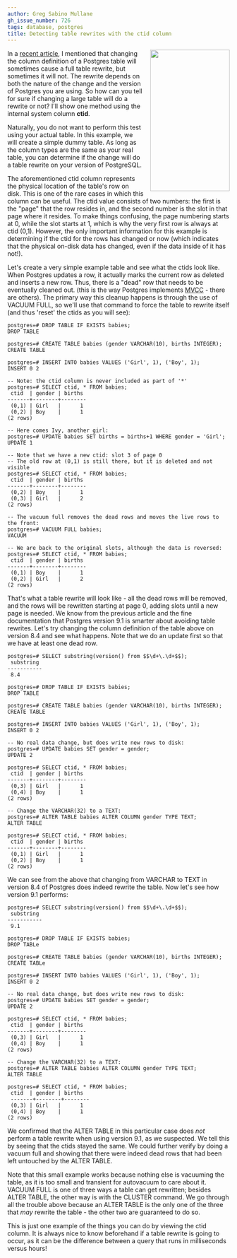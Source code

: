 ```yaml
---
author: Greg Sabino Mullane
gh_issue_number: 726
tags: database, postgres
title: Detecting table rewrites with the ctid column
---
```




<div class="separator" style="clear: both; text-align: center;"><a href="/blog/2012/11/26/detecting-table-rewrites-with-ctid/image-0-big.jpeg" imageanchor="1" style="clear:right; float:right; margin-left:1em; margin-bottom:1em"><img border="0" height="320" src="/blog/2012/11/26/detecting-table-rewrites-with-ctid/image-0.jpeg" width="180"/></a></div>

 

In a  [recent article](http://blog.endpoint.com/2012/11/postgres-alter-column-problems-and.html), I mentioned that changing the column definition of a  Postgres table will sometimes cause a full table rewrite, but sometimes  it will not. The rewrite depends on both the nature of the change and the  version of Postgres you are using. So how can you tell for sure if changing  a large table will do a rewrite or not? I'll show one method using the internal system column **ctid**. 

Naturally, you do not want to perform this test using your actual table.  In this example, we will create a simple dummy table. As long as the  column types are the same as your real table, you can determine if the  change will do a table rewrite on your version of PostgreSQL.

The aforementioned ctid column represents the physical location of the  table's row on disk. This is one of the rare cases in which this  column can be useful. The ctid value consists of two numbers: the first is  the "page" that the row resides in, and the second number is the slot in  that page where it resides. To make things confusing, the page numbering  starts at 0, while the slot starts at 1, which is why the very first row  is always at ctid (0,1). However, the only important information for this  example is determining if the ctid for the rows has changed or now (which  indicates that the physical on-disk data has changed, even if the data  inside of it has not!).

Let's create a very simple example table and see what the  ctids look like. When Postgres updates a row, it actually marks the  current row as deleted and inserts a new row. Thus, there is a "dead"  row that needs to be eventually cleaned out. (this is the way Postgres  implements  [MVCC](http://en.wikipedia.org/wiki/Multiversion_concurrency_control) - there are others). The primary way this cleanup  happens is through the use of VACUUM FULL, so we'll use that command to force  the table to rewrite itself (and thus 'reset' the ctids as you will see): 

```
postgres=# DROP TABLE IF EXISTS babies;
DROP TABLE

postgres=# CREATE TABLE babies (gender VARCHAR(10), births INTEGER);
CREATE TABLE

postgres=# INSERT INTO babies VALUES ('Girl', 1), ('Boy', 1);
INSERT 0 2

-- Note: the ctid column is never included as part of '*'
postgres=# SELECT ctid, * FROM babies;
 ctid  | gender | births 
-------+--------+--------
 (0,1) | Girl   |      1
 (0,2) | Boy    |      1
(2 rows)

-- Here comes Ivy, another girl:
postgres=# UPDATE babies SET births = births+1 WHERE gender = 'Girl';
UPDATE 1

-- Note that we have a new ctid: slot 3 of page 0
-- The old row at (0,1) is still there, but it is deleted and not visible
postgres=# SELECT ctid, * FROM babies;
 ctid  | gender | births 
-------+--------+--------
 (0,2) | Boy    |      1
 (0,3) | Girl   |      2
(2 rows)

-- The vacuum full removes the dead rows and moves the live rows to the front:
postgres=# VACUUM FULL babies;
VACUUM

-- We are back to the original slots, although the data is reversed:
postgres=# SELECT ctid, * FROM babies;
 ctid  | gender | births 
-------+--------+--------
 (0,1) | Boy    |      1
 (0,2) | Girl   |      2
(2 rows)
```

That's what a table rewrite will look like - all the dead rows will be removed,  and the rows will be rewritten starting at page 0, adding slots until a new page is  needed. We know from the previous article and the fine documentation that Postgres  version 9.1 is smarter about avoiding table rewrites. Let's try changing the column  definition of the table above on version 8.4 and see what happens. Note that we do an  update first so that we have at least one dead row.

```
postgres=# SELECT substring(version() from $$\d+\.\d+$$);
 substring 
-----------
 8.4

postgres=# DROP TABLE IF EXISTS babies;
DROP TABLE

postgres=# CREATE TABLE babies (gender VARCHAR(10), births INTEGER);
CREATE TABLE

postgres=# INSERT INTO babies VALUES ('Girl', 1), ('Boy', 1);
INSERT 0 2

-- No real data change, but does write new rows to disk:
postgres=# UPDATE babies SET gender = gender;
UPDATE 2

postgres=# SELECT ctid, * FROM babies;
 ctid  | gender | births 
-------+--------+--------
 (0,3) | Girl   |      1
 (0,4) | Boy    |      1
(2 rows)

-- Change the VARCHAR(32) to a TEXT:
postgres=# ALTER TABLE babies ALTER COLUMN gender TYPE TEXT;
ALTER TABLE

postgres=# SELECT ctid, * FROM babies;
 ctid  | gender | births 
-------+--------+--------
 (0,1) | Girl   |      1
 (0,2) | Boy    |      1
(2 rows)
```

We can see from the above that changing from VARCHAR to TEXT in  version 8.4 of Postgres does indeed rewrite the table. Now let's see  how version 9.1 performs:

```
postgres=# SELECT substring(version() from $$\d+\.\d+$$);
 substring 
-----------
 9.1

postgres=# DROP TABLE IF EXISTS babies;
DROP TABLe

postgres=# CREATE TABLE babies (gender VARCHAR(10), births INTEGER);
CREATE TABLe

postgres=# INSERT INTO babies VALUES ('Girl', 1), ('Boy', 1);
INSERT 0 2

-- No real data change, but does write new rows to disk:
postgres=# UPDATE babies SET gender = gender;
UPDATE 2

postgres=# SELECT ctid, * FROM babies;
 ctid  | gender | births 
-------+--------+--------
 (0,3) | Girl   |      1
 (0,4) | Boy    |      1
(2 rows)

-- Change the VARCHAR(32) to a TEXT:
postgres=# ALTER TABLE babies ALTER COLUMN gender TYPE TEXT;
ALTER TABLE

postgres=# SELECT ctid, * FROM babies;
 ctid  | gender | births 
 -------+--------+--------
 (0,3) | Girl   |      1
 (0,4) | Boy    |      1
(2 rows)
```

We confirmed that the ALTER TABLE in this particular case does *not* perform  a table rewrite when using version 9.1, as we suspected. We tell this by seeing  that the ctids stayed the same. We could further verify by doing a vacuum full and  showing that there were indeed dead rows that had been left untouched by the  ALTER TABLE.

Note that this small example works because nothing else is vacuuming the table,  as it is too small and transient for autovacuum to care about it. VACUUM FULL is  one of three ways a table can get rewritten; besides ALTER TABLE, the other way  is with the CLUSTER command. We go through all the trouble above because an ALTER  TABLE is the only one of the three that *may* rewrite the table - the other two  are guaranteed to do so.

This is just one example of the things you can do by viewing the ctid column. It is always nice to know beforehand if a table rewrite is going to occur, as it can be the difference between a query that runs in milliseconds versus hours!


